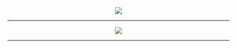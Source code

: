 <p align="center">
<a href="https://discord.gg/inversores">
<img src="https://lanyard-profile-readme.vercel.app/api/931833357854199849?theme=dark&bg=292b2f&animated=true&hideDiscrim=true&borderRadius=27px&idleMessage=Web%20Developer">
 </a>
</p>

---
<p align="center">
<img src="https://skillicons.dev/icons?i=html,css,js,react,nodejs,bootstrap,discord,firebase,git,tailwind,vite,wordpress,&theme=dark"/>
</p>

---
